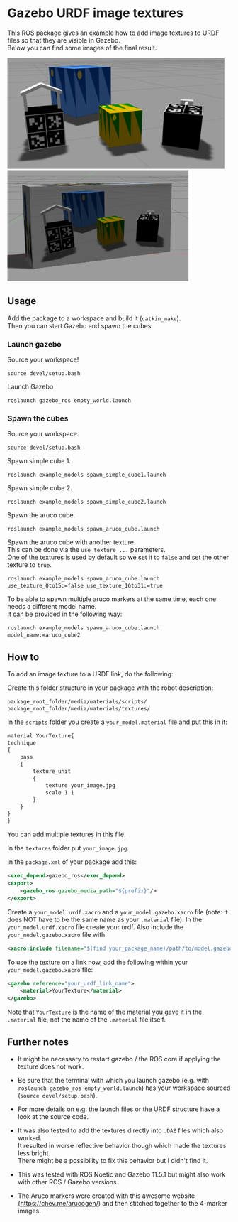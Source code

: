 # Gazebo URDF image textures

This ROS package gives an example how to add image textures to URDF files so that they are visible in Gazebo.  
Below you can find some images of the final result.

<img src="flock_of_cubes.png" alt="" title="Flock of cubes" width="auto" height="250" />

<img src="cubeception.png" alt="" title="Cubeception" width="auto" height="250" />

## Usage

Add the package to a workspace and build it (`catkin_make`).  
Then you can start Gazebo and spawn the cubes.

### Launch gazebo

Source your workspace!
```
source devel/setup.bash
```

Launch Gazebo
```
roslaunch gazebo_ros empty_world.launch
```

### Spawn the cubes

Source your workspace.
```
source devel/setup.bash
```

Spawn simple cube 1.
```
roslaunch example_models spawn_simple_cube1.launch
```

Spawn simple cube 2.
```
roslaunch example_models spawn_simple_cube2.launch
```

Spawn the aruco cube.
```
roslaunch example_models spawn_aruco_cube.launch
```

Spawn the aruco cube with another texture.  
This can be done via the `use_texture_...` parameters.  
One of the textures is used by default so we set it to `false` and set the other texture to `true`.

```
roslaunch example_models spawn_aruco_cube.launch use_texture_0to15:=false use_texture_16to31:=true
```

To be able to spawn multiple aruco markers at the same time, each one needs a different model name.  
It can be provided in the following way:

```
roslaunch example_models spawn_aruco_cube.launch model_name:=aruco_cube2
```

## How to

To add an image texture to a URDF link, do the following:

Create this folder structure in your package with the robot description:

```
package_root_folder/media/materials/scripts/
package_root_folder/media/materials/textures/
```

In the `scripts` folder you create a `your_model.material` file and put this in it:

```
material YourTexture{
technique
{
    pass
    {
        texture_unit
        {
            texture your_image.jpg
            scale 1 1
        }
    }   
}
}
```

You can add multiple textures in this file.

In the `textures` folder put `your_image.jpg`.

In the `package.xml` of your package add this:

```xml
<exec_depend>gazebo_ros</exec_depend>
<export>    
    <gazebo_ros gazebo_media_path="${prefix}"/>                             
</export>
```

Create a `your_model.urdf.xacro` and a `your_model.gazebo.xacro` file (note: it does NOT have to be the same name as your `.material` file).
In the `your_model.urdf.xacro` file create your urdf. Also include the `your_model.gazebo.xacro` file with

```xml
<xacro:include filename="$(find your_package_name)/path/to/model.gazebo.xacro"/>
```

To use the texture on a link now, add the following within your `your_model.gazebo.xacro` file:

```xml
<gazebo reference="your_urdf_link_name">
    <material>YourTexture</material>
</gazebo>
```

Note that `YourTexture` is the name of the material you gave it in the `.material` file,
not the name of the `.material` file itself.

## Further notes

* It might be necessary to restart gazebo / the ROS core if applying the texture does not work.

* Be sure that the terminal with which you launch gazebo (e.g. with `roslaunch gazebo_ros empty_world.launch`) has your workspace sourced (`source devel/setup.bash`).

* For more details on e.g. the launch files or the URDF structure have a look at the source code.

* It was also tested to add the textures directly into `.DAE` files which also worked.  
  It resulted in worse reflective behavior though which made the textures less bright.  
  There might be a possibility to fix this behavior but I didn't find it.

* This was tested with ROS Noetic and Gazebo 11.5.1 but might also work with other ROS / Gazebo versions.

* The Aruco markers were created with this awesome website (https://chev.me/arucogen/) and then stitched together to the 4-marker images.
